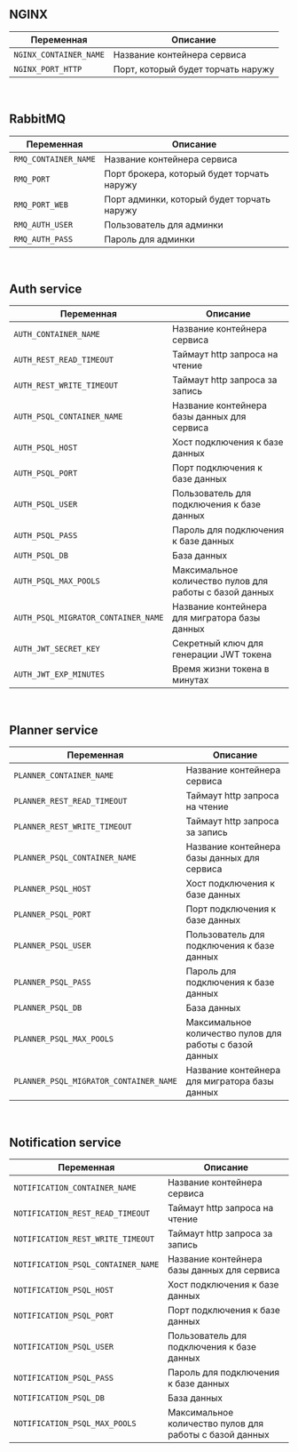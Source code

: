 ## NGINX

| Переменная             | Описание                           |
|------------------------|------------------------------------|
| `NGINX_CONTAINER_NAME` | Название контейнера сервиса        |
| `NGINX_PORT_HTTP`      | Порт, который будет торчать наружу |

<br>

## RabbitMQ

| Переменная           | Описание                                   |
|----------------------|--------------------------------------------|
| `RMQ_CONTAINER_NAME` | Название контейнера сервиса                |
| `RMQ_PORT`           | Порт брокера, который будет торчать наружу |
| `RMQ_PORT_WEB`       | Порт админки, который будет торчать наружу |
| `RMQ_AUTH_USER`      | Пользователь для админки                   |
| `RMQ_AUTH_PASS`      | Пароль для админки                         |

<br>

## Auth service

| Переменная                          | Описание                                                |
|-------------------------------------|---------------------------------------------------------|
| `AUTH_CONTAINER_NAME`               | Название контейнера сервиса                             |
| `AUTH_REST_READ_TIMEOUT`            | Таймаут http запроса на чтение                          |
| `AUTH_REST_WRITE_TIMEOUT`           | Таймаут http запроса за запись                          |
| `AUTH_PSQL_CONTAINER_NAME`          | Название контейнера базы данных для сервиса             |
| `AUTH_PSQL_HOST`                    | Хост подключения к базе данных                          |
| `AUTH_PSQL_PORT`                    | Порт подключения к базе данных                          |
| `AUTH_PSQL_USER`                    | Пользователь для подключения к базе данных              |
| `AUTH_PSQL_PASS`                    | Пароль для подключения к базе данных                    |
| `AUTH_PSQL_DB`                      | База данных                                             |
| `AUTH_PSQL_MAX_POOLS`               | Максимальное количество пулов для работы с базой данных |
| `AUTH_PSQL_MIGRATOR_CONTAINER_NAME` | Название контейнера для мигратора базы данных           |
| `AUTH_JWT_SECRET_KEY`               | Секретный ключ для генерации JWT токена                 |
| `AUTH_JWT_EXP_MINUTES`              | Время жизни токена в минутах                            |

<br>

## Planner service

| Переменная                             | Описание                                                |
|----------------------------------------|---------------------------------------------------------|
| `PLANNER_CONTAINER_NAME`               | Название контейнера сервиса                             |
| `PLANNER_REST_READ_TIMEOUT`            | Таймаут http запроса на чтение                          |
| `PLANNER_REST_WRITE_TIMEOUT`           | Таймаут http запроса за запись                          |
| `PLANNER_PSQL_CONTAINER_NAME`          | Название контейнера базы данных для сервиса             |
| `PLANNER_PSQL_HOST`                    | Хост подключения к базе данных                          |
| `PLANNER_PSQL_PORT`                    | Порт подключения к базе данных                          |
| `PLANNER_PSQL_USER`                    | Пользователь для подключения к базе данных              |
| `PLANNER_PSQL_PASS`                    | Пароль для подключения к базе данных                    |
| `PLANNER_PSQL_DB`                      | База данных                                             |
| `PLANNER_PSQL_MAX_POOLS`               | Максимальное количество пулов для работы с базой данных |
| `PLANNER_PSQL_MIGRATOR_CONTAINER_NAME` | Название контейнера для мигратора базы данных           |

<br>

## Notification service

| Переменная                         | Описание                                                |
|------------------------------------|---------------------------------------------------------|
| `NOTIFICATION_CONTAINER_NAME`      | Название контейнера сервиса                             |
| `NOTIFICATION_REST_READ_TIMEOUT`   | Таймаут http запроса на чтение                          |
| `NOTIFICATION_REST_WRITE_TIMEOUT`  | Таймаут http запроса за запись                          |
| `NOTIFICATION_PSQL_CONTAINER_NAME` | Название контейнера базы данных для сервиса             |
| `NOTIFICATION_PSQL_HOST`           | Хост подключения к базе данных                          |
| `NOTIFICATION_PSQL_PORT`           | Порт подключения к базе данных                          |
| `NOTIFICATION_PSQL_USER`           | Пользователь для подключения к базе данных              |
| `NOTIFICATION_PSQL_PASS`           | Пароль для подключения к базе данных                    |
| `NOTIFICATION_PSQL_DB`             | База данных                                             |
| `NOTIFICATION_PSQL_MAX_POOLS`      | Максимальное количество пулов для работы с базой данных |